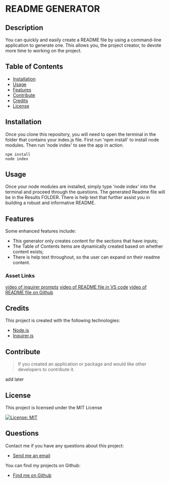 # README GENERATOR
  
  ## Description   
  You can quickly and easily create a README file by using a command-line application to generate one. This allows you, the project creator, to devote more time to working on the project.

  ## Table of Contents
  - [Installation](#installation)
  - [Usage](#usage)
  - [Features](#features)
  - [Contribute](#contribute)
  - [Credits](#credits)
  - [License](#license)

  ## Installation
  Once you clone this repository, you will need to open the terminal in the folder that contains your index.js file. First run 'npm install' to install node modules. Then run 'node index' to see the app in action.
  
  ```shell
  npm install
  node index
  ```
  
  ## Usage 
   Once your node modules are installed, simply type 'node index' into the terminal and proceed through the questions. The generated Readme file will be in the Results FOLDER. There is help text that further assist you in building a robust and informative README.
  
  ## Features 
  Some enhanced features include:
  * This generator only creates content for the sections that have inputs; 
  * The Table of Contents items are dynamically created based on whether content exists;
  * There is help text throughout, so the user can expand on their readme content.

  ### Asset Links

  [video of inquirer prompts](./assets/Inquirer-prompts.mp4)
  [video of README file in VS code](./assets/Readme-Generated.mp4)
  [video of README file on Github](./assets/Readme-on-Github.mp4)



  
  ## Credits 
  This project is created with the following technologies:
  - [Node.js](https://nodejs.org/en/) 
  - [Inquirer.js](hhttps://www.npmjs.com/package/inquirer) 
  
 
  ## Contribute
  >If you created an application or package and would like other developers to contribute it.  

  add later

 ## License
 This project is licensed under the MIT License

 [![License: MIT](https://img.shields.io/badge/License-MIT-yellow.svg)](https://opensource.org/licenses/MIT)  
  
  ## Questions
  Contact me if you have any questions about this project:

  - [Send me an email](mailto:larafoster.dev@gmail.com)

  You can find my projects on Github:
  - [Find me on Github](https://github.com/larafoster) 

  
